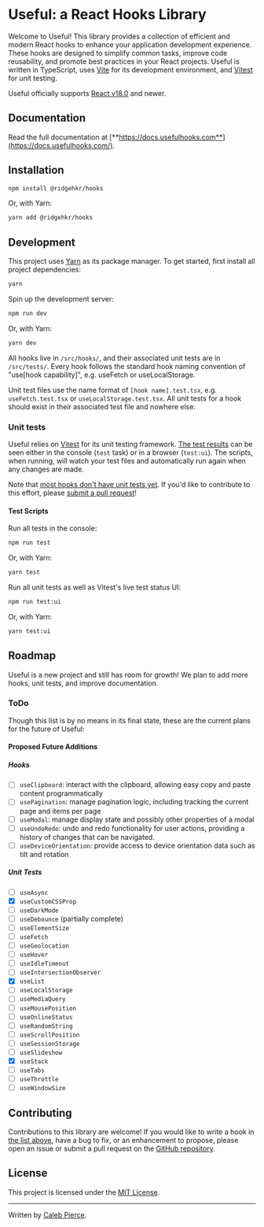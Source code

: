 # Useful: a React Hooks Library

Welcome to Useful! This library provides a collection of efficient and modern React hooks to enhance your application development experience. These hooks are designed to simplify common tasks, improve code reusability, and promote best practices in your React projects. Useful is written in TypeScript, uses [Vite](https://vitejs.dev/) for its development environment, and [Vitest](https://vitest.dev/) for unit testing.

Useful officially supports [React v18.0](https://react.dev/blog/2022/03/29/react-v18) and newer.

## Documentation

Read the full documentation at [**https://docs.usefulhooks.com**](https://docs.usefulhooks.com/).

## Installation

```sh
npm install @ridgehkr/hooks
```

Or, with Yarn:

```sh
yarn add @ridgehkr/hooks
```

## Development

This project uses [Yarn](https://yarnpkg.com/) as its package manager. To get started, first install all project dependencies:

```sh
yarn
```

Spin up the development server:

```sh
npm run dev
```

Or, with Yarn:

```sh
yarn dev
```

All hooks live in `/src/hooks/`, and their associated unit tests are in `/src/tests/`. Every hook follows the standard hook naming convention of "use[hook capability]", e.g. useFetch or useLocalStorage.

Unit test files use the name format of `[hook name].test.tsx`, e.g. `useFetch.test.tsx` or `useLocalStorage.test.tsx`. All unit tests for a hook should exist in their associated test file and nowhere else.

### Unit tests

Useful relies on [Vitest](https://vitest.dev/) for its unit testing framework. [The test results](#test-scripts) can be seen either in the console (`test` task) or in a browser (`test:ui`). The scripts, when running, will watch your test files and automatically run again when any changes are made.

Note that [most hooks don't have unit tests yet](#unit-tests-1). If you'd like to contribute to this effort, please [submit a pull request](https://github.com/ridgehkr/useful)!

#### Test Scripts

Run all tests in the console:

```sh
npm run test
```

Or, with Yarn:

```sh
yarn test
```

Run all unit tests as well as Vitest's live test status UI:

```sh
npm run test:ui
```

Or, with Yarn:

```sh
yarn test:ui
```

## Roadmap

Useful is a new project and still has room for growth! We plan to add more hooks, unit tests, and improve documentation.

### ToDo

Though this list is by no means in its final state, these are the current plans for the future of Useful:

#### Proposed Future Additions

##### Hooks

- [ ] `useClipboard`: interact with the clipboard, allowing easy copy and paste content programmatically
- [ ] `usePagination`: manage pagination logic, including tracking the current page and items per page
- [ ] `useModal`: manage display state and possibly other properties of a modal
- [ ] `useUndoRedo`: undo and redo functionality for user actions, providing a history of changes that can be navigated.
- [ ] `useDeviceOrientation`: provide access to device orientation data such as tilt and rotation

##### Unit Tests

- [ ] `useAsync`
- [x] `useCustomCSSProp`
- [ ] `useDarkMode`
- [ ] `useDebounce` (partially complete)
- [ ] `useElementSize`
- [ ] `useFetch`
- [ ] `useGeolocation`
- [ ] `useHover`
- [ ] `useIdleTimeout`
- [ ] `useIntersectionObserver`
- [x] `useList`
- [ ] `useLocalStorage`
- [ ] `useMediaQuery`
- [ ] `useMousePosition`
- [ ] `useOnlineStatus`
- [ ] `useRandomString`
- [ ] `useScrollPosition`
- [ ] `useSessionStorage`
- [ ] `useSlideshow`
- [x] `useStack`
- [ ] `useTabs`
- [ ] `useThrottle`
- [ ] `useWindowSize`

## Contributing

Contributions to this library are welcome! If you would like to write a hook in [the list above](#proposed-future-additions), have a bug to fix, or an enhancement to propose, please open an issue or submit a pull request on the [GitHub repository](https://github.com/ridgehkr/useful).

## License

This project is licensed under the [MIT License](https://github.com/ridgehkr/hooks/blob/master/LICENSE.txt).

---

Written by [Caleb Pierce](https://calebpierce.dev).
